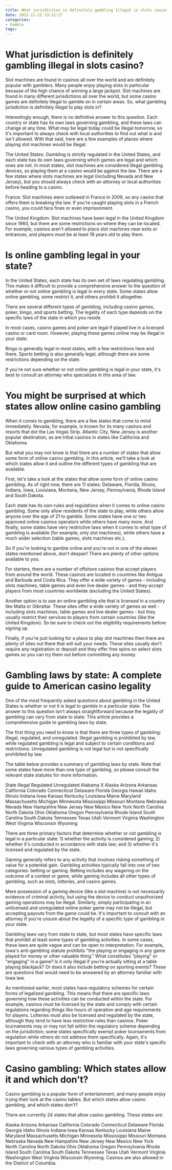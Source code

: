```yaml
---
title: What jurisdiction is definitely gambling illegal in slots casino
date: 2022-11-22 13:12:27
categories:
- Gamble
tags:
---
```



# What jurisdiction is definitely gambling illegal in slots casino?

Slot machines are found in casinos all over the world and are definitely popular with gamblers. Many people enjoy playing slots in particular because of the high chance of winning a large jackpot. Slot machines are found in many different jurisdictions all over the world, but some casino games are definitely illegal to gamble on in certain areas. So, what gambling jurisdiction is definitely illegal to play slots in?

Interestingly enough, there is no definitive answer to this question. Each country or state has its own laws governing gambling, and these laws can change at any time. What may be legal today could be illegal tomorrow, so it's important to always check with local authorities to find out what is and isn't allowed. With that said, here are a few examples of places where playing slot machines would be illegal:

The United States: Gambling is strictly regulated in the United States, and each state has its own laws governing which games are legal and which ones are not. In most states, slot machines are considered illegal gambling devices, so playing them at a casino would be against the law. There are a few states where slots machines are legal (including Nevada and New Jersey), but you should always check with an attorney or local authorities before heading to a casino.

France: Slot machines were outlawed in France in 2009, so any casino that offers them is breaking the law. If you're caught playing slots in a French casino, you could face fines or even imprisonment.

The United Kingdom: Slot machines have been legal in the United Kingdom since 1960, but there are some restrictions on where they can be located. For example, casinos aren't allowed to place slot machines near exits or entrances, and players must be at least 18 years old to play them.

# Is online gambling legal in your state?

In the United States, each state has its own set of laws regulating gambling. This makes it difficult to provide a comprehensive answer to the question of whether or not online gambling is legal in every state. Some states allow online gambling, some restrict it, and others prohibit it altogether.

There are several different types of gambling, including casino games, poker, bingo, and sports betting. The legality of each type depends on the specific laws of the state in which you reside.

In most cases, casino games and poker are legal if played live in a licensed casino or card room. However, playing these games online may be illegal in your state.

Bingo is generally legal in most states, with a few restrictions here and there. Sports betting is also generally legal, although there are some restrictions depending on the state.

If you're not sure whether or not online gambling is legal in your state, it's best to consult an attorney who specializes in this area of law.

# You might be surprised at which states allow online casino gambling

When it comes to gambling, there are a few states that come to mind immediately. Nevada, for example, is known for its many casinos and resorts that dot the Las Vegas Strip. Atlantic City, New Jersey is another popular destination, as are tribal casinos in states like California and Oklahoma.

But what you may not know is that there are a number of states that allow some form of online casino gambling. In this article, we'll take a look at which states allow it and outline the different types of gambling that are available.

First, let's take a look at the states that allow some form of online casino gambling. As of right now, there are 11 states: Delaware, Florida, Illinois, Indiana, Iowa, Louisiana, Montana, New Jersey, Pennsylvania, Rhode Island and South Dakota.

Each state has its own rules and regulations when it comes to online casino gambling. Some only allow residents of the state to play, while others allow anyone over the age of 21 to gamble. Some states have one or two approved online casinos operators while others have many more. And finally, some states have very restrictive laws when it comes to what type of gambling is available (for example, only slot machines), while others have a much wider selection (table games, slots machines etc.).

So if you're looking to gamble online and you're not in one of the eleven states mentioned above, don't despair! There are plenty of other options available to you.

For starters, there are a number of offshore casinos that accept players from around the world. These casinos are located in countries like Antigua and Barbuda and Costa Rica. They offer a wide variety of games - including slots machines, table games and even live dealer games - and they accept players from most countries worldwide (excluding the United States).

Another option is to use an online gambling site that is licensed in a country like Malta or Gibraltar. These sites offer a wide variety of games as well - including slots machines, table games and live dealer games - but they usually restrict their services to players from certain countries (like the United Kingdom). So be sure to check out the eligibility requirements before signing up.

Finally, if you're just looking for a place to play slot machines then there are plenty of sites out there that will suit your needs. These sites usually don't require any registration or deposit and they offer free spins on select slots games so you can try them out before committing any money.

# Gambling laws by state: A complete guide to American casino legality

One of the most frequently asked questions about gambling in the United States is whether or not it is legal to gamble in a particular state. The answer to this question isn't always straightforward because the legality of gambling can vary from state to state. This article provides a comprehensive guide to gambling laws by state.

The first thing you need to know is that there are three types of gambling: illegal, regulated, and unregulated. Illegal gambling is prohibited by law, while regulated gambling is legal and subject to certain conditions and restrictions. Unregulated gambling is not legal but is not specifically prohibited by law.

The table below provides a summary of gambling laws by state. Note that some states have more than one type of gambling, so please consult the relevant state statutes for more information.

State Illegal Regulated Unregulated Alabama X Alaska Arizona Arkansas California Colorado Connecticut Delaware Florida Georgia Hawaii Idaho Illinois Indiana Iowa Kansas Kentucky Louisiana Maine Maryland Massachusetts Michigan Minnesota Mississippi Missouri Montana Nebraska Nevada New Hampshire New Jersey New Mexico New York North Carolina North Dakota Ohio Oklahoma Oregon Pennsylvania Rhode Island South Carolina South Dakota Tennessee Texas Utah Vermont Virginia Washington West Virginia Wisconsin Wyoming

There are three primary factors that determine whether or not gambling is legal in a particular state: 1) whether the activity is considered gaming; 2) whether it's conducted in accordance with state law; and 3) whether it's licensed and regulated by the state.

Gaming generally refers to any activity that involves risking something of value for a potential gain. Gambling activities typically fall into one of two categories: betting or gaming. Betting includes any wagering on the outcome of a contest or game, while gaming includes all other types of gambling, such as slots, lotteries, and casino games.

Mere possession of a gaming device (like a slot machine) is not necessarily evidence of criminal activity, but using the device to conduct unauthorized gaming operations may be illegal. Similarly, simply participating in an unlicensed and unregulated online poker game may not be illegal, but accepting payouts from the game could be. It's important to consult with an attorney if you're unsure about the legality of a specific type of gambling in your state.

Gambling laws vary from state to state, but most states have specific laws that prohibit at least some types of gambling activities. In some cases, these laws are quite vague and can be open to interpretation. For example, Iowa's anti-gambling statute prohibits "the playing or engaging in any game played for money or other valuable thing." What constitutes "playing" or "engaging" in a game? Is it only illegal if you're actually sitting at a table playing blackjack? Or does it also include betting on sporting events? These are questions that would need to be answered by an attorney familiar with Iowa law.

As mentioned earlier, most states have regulatory schemes for certain forms of legalized gambling. This means that there are specific laws governing how these activities can be conducted within the state. For example, casinos must be licensed by the state and comply with certain regulations regarding things like hours of operation and age requirements for players. Lotteries must also be licensed and regulated by the state, although they tend to have less restrictive rules than casinos. Poker tournaments may or may not fall within the regulatory scheme depending on the jurisdiction; some states specifically exempt poker tournaments from regulation while others do not address them specifically. Again, it's important to check with an attorney who is familiar with your state's specific laws governing various types of gambling activities.

# Casino gambling: Which states allow it and which don't?

Casino gambling is a popular form of entertainment, and many people enjoy trying their luck at the casino tables. But which states allow casino gambling, and which states don't?

There are currently 24 states that allow casino gambling. These states are:

Alaska
Arizona
Arkansas
California
Colorado
Connecticut
Delaware
Florida
Georgia
Idaho
Illinois
Indiana
Iowa
Kansas
Kentucky Louisiana Maine Maryland Massachusetts Michigan Minnesota Mississippi Missouri Montana Nebraska Nevada New Hampshire New Jersey New Mexico New York North Carolina North Dakota Ohio Oklahoma Oregon Pennsylvania Rhode Island South Carolina South Dakota Tennessee Texas Utah Vermont Virginia Washington West Virginia Wisconsin Wyoming.
Casinos are also allowed in the District of Columbia.